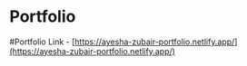# Portfolio
#Portfolio Link - [https://ayesha-zubair-portfolio.netlify.app/](https://ayesha-zubair-portfolio.netlify.app/)
